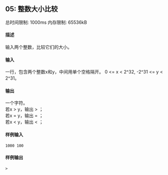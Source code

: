﻿## 05: 整数大小比较
总时间限制: 1000ms     内存限制: 65536kB

#### 描述

输入两个整数，比较它们的大小。

#### 输入

一行，包含两个整数x和y，中间用单个空格隔开。
0 <= x < 2^32, -2^31 <= y < 2^31。

#### 输出

一个字符。  
若x > y，输出 > ；  
若x = y，输出 = ；  
若x < y，输出 < ；

#### 样例输入

	1000 100

#### 样例输出

    >






